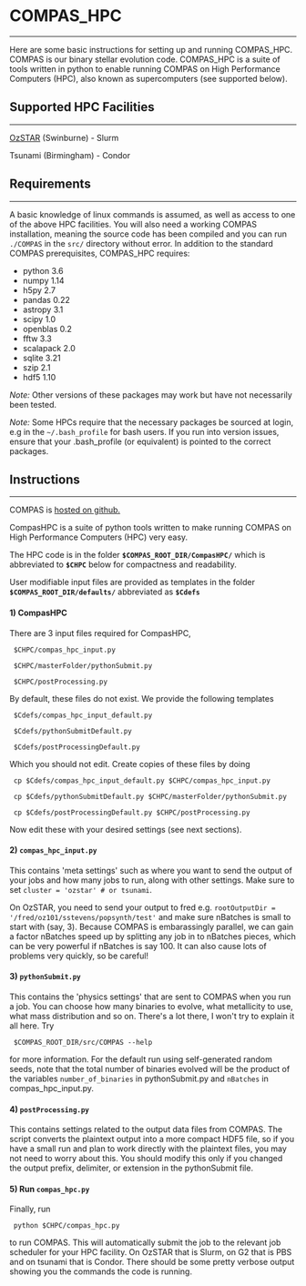 # COMPAS_HPC

------------

Here are some basic instructions for setting up and running COMPAS_HPC. COMPAS is our binary stellar evolution code. COMPAS_HPC is a suite of tools written in python to enable running COMPAS on High Performance Computers (HPC), also known as supercomputers (see supported below). 

## Supported HPC Facilities

-------------------------

[OzSTAR](https://supercomputing.swin.edu.au) (Swinburne) - Slurm

Tsunami (Birmingham) - Condor

## Requirements

--------------

A basic knowledge of linux commands is assumed, as well as access to one of the above HPC facilities. You will also need a working COMPAS installation, meaning the source code has been compiled and you can run `./COMPAS` in the `src/` directory without error.
In addition to the standard COMPAS prerequisites, COMPAS_HPC requires:

- python 3.6 
- numpy 1.14 
- h5py 2.7 
- pandas 0.22 
- astropy 3.1 
- scipy 1.0 
- openblas 0.2 
- fftw 3.3 
- scalapack 2.0 
- sqlite 3.21 
- szip 2.1 
- hdf5 1.10 

*Note:* Other versions of these packages may work but have not necessarily been tested.

*Note:* Some HPCs require that the necessary packages be sourced at login, e.g in the `~/.bash_profile` for bash users. If you run into version issues, ensure that your .bash_profile (or equivalent) is pointed to the correct packages.

## Instructions

---------------

COMPAS is [hosted on github.](https://github.com/TeamCOMPAS/COMPAS/) 
 
CompasHPC is a suite of python tools written to make running COMPAS on High Performance Computers (HPC) very easy. 
 
The HPC code is in the folder **`$COMPAS_ROOT_DIR/CompasHPC/`** which is abbreviated to **`$CHPC`** below for compactness and readability. 
 
User modifiable input files are provided as templates in the folder **`$COMPAS_ROOT_DIR/defaults/`** abbreviated as **`$Cdefs`**

#### 1) CompasHPC
   
  There are 3 input files required for CompasHPC, 

     $CHPC/compas_hpc_input.py

     $CHPC/masterFolder/pythonSubmit.py

	 $CHPC/postProcessing.py
   
  By default, these files do not exist. We provide the following templates
   
     $Cdefs/compas_hpc_input_default.py

     $Cdefs/pythonSubmitDefault.py
   
     $Cdefs/postProcessingDefault.py

  Which you should not edit. Create copies of these files by doing
   
     cp $Cdefs/compas_hpc_input_default.py $CHPC/compas_hpc_input.py

     cp $Cdefs/pythonSubmitDefault.py $CHPC/masterFolder/pythonSubmit.py
    
     cp $Cdefs/postProcessingDefault.py $CHPC/postProcessing.py

  Now edit these with your desired settings (see next sections).

#### 2) `compas_hpc_input.py`

   This contains 'meta settings' such as where you want to send the output of your jobs and how many jobs to run, along with other settings. Make sure to set `cluster = 'ozstar' # or tsunami`.
    
   On OzSTAR, you need to send your output to fred e.g. `rootOutputDir = '/fred/oz101/sstevens/popsynth/test'` and make sure nBatches is small to start with (say, 3). Because COMPAS is embarassingly parallel, we can gain a factor nBatches speed up by splitting any job in to nBatches pieces, which can be very powerful if nBatches is say 100. It can also cause lots of problems very quickly, so be careful!
 
#### 3) `pythonSubmit.py`

   This contains the 'physics settings' that are sent to COMPAS when you run a job. You can choose how many binaries to evolve, what metallicity to use, what mass distribution and so on. There's a lot there, I won't try to explain it all here. Try 
   
     $COMPAS_ROOT_DIR/src/COMPAS --help
   
   for more information. For the default run using self-generated random seeds, note that the total number of binaries evolved will be the product of the variables `number_of_binaries` in pythonSubmit.py and `nBatches` in compas_hpc_input.py.
 
#### 4) `postProcessing.py`

   This contains settings related to the output data files from COMPAS. 
The script converts the plaintext output into a more compact HDF5 file, 
so if you have a small run and plan to work directly with the plaintext files, you may not need to worry about this.
You should modify this only if you changed the output prefix, delimiter, or extension in the pythonSubmit file.

#### 5) Run `compas_hpc.py`

   Finally, run
    
     python $CHPC/compas_hpc.py
    
   to run COMPAS. This will automatically submit the job to the relevant job scheduler for your HPC facility. On OzSTAR that is Slurm, on G2 that is PBS and on tsunami that is Condor. There should be some pretty verbose output showing you the commands the code is running.


